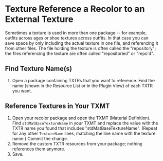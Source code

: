 # Texture Reference a Recolor to an External Texture

Sometimes a texture is used in more than one package -- for example, outfits across ages or shoe textures across outfits. In that case you can save space by only including the actual texture in one file, and referencing it from other files. The file holding the texture is often called the "repository"; the files referencing the texture are often called "repositoried" or "repo'd".

## Find Texture Name(s)
1. Open a package containing TXTRs that you want to reference. Find the name (shown in the Resource List or in the Plugin View) of each TXTR you want.

## Reference Textures in Your TXMT
1. Open your recolor package and open the TXMT (Material Definition). Find `stdMatBaseTextureName` in your TXMT and replace the value with the TXTR name you found that includes "stdMatBaseTextureName". (Repeat for any other `TextureName` lines, matching the line name with the texture name.) Commit the change.
1. Remove the custom TXTR resources from your package; nothing references them anymore.
1. Save.